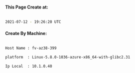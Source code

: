 
   
#### This Page Create at:

```bash

2021-07-12 - 19:26:20 UTC

```

#### Create By Machine:

```bash

Host Name : fv-az38-399

platform  : Linux-5.8.0-1036-azure-x86_64-with-glibc2.31

Ip Local  : 10.1.0.40

```

